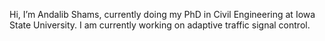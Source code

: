 Hi, I’m Andalib Shams, currently doing my PhD in Civil Engineering at Iowa State University. I am currently working on adaptive traffic signal control. 

<!---
andalibshams/andalibshams is a ✨ special ✨ repository because its `README.md` (this file) appears on your GitHub profile.
You can click the Preview link to take a look at your changes.
--->
